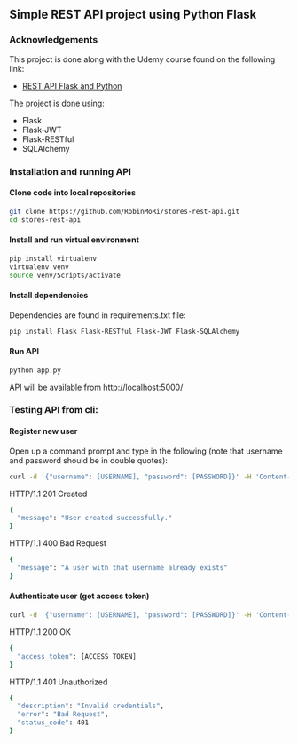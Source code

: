 ## Simple REST API project using Python Flask

### Acknowledgements

This project is done along with the Udemy course found on the 
following link:
* [REST API Flask and Python](https://www.udemy.com/course/rest-api-flask-and-python/)

The project is done using:
* Flask
* Flask-JWT
* Flask-RESTful
* SQLAlchemy


### Installation and running API
#### Clone code into local repositories
```bash
git clone https://github.com/RobinMoRi/stores-rest-api.git
cd stores-rest-api
```

#### Install and run virtual environment
```bash
pip install virtualenv
virtualenv venv
source venv/Scripts/activate
```

#### Install dependencies
Dependencies are found in requirements.txt file:
```bash
pip install Flask Flask-RESTful Flask-JWT Flask-SQLAlchemy
```

#### Run API
```bash
python app.py
```
API will be available from http://localhost:5000/

### Testing API from cli:
#### Register new user
Open up a command prompt and type in the following (note that username and password should be in double quotes):

```bash
curl -d '{"username": [USERNAME], "password": [PASSWORD]}' -H 'Content-Type: application/json' http://localhost:5000/register
```
HTTP/1.1 201 Created
```bash
{
  "message": "User created successfully."
}
```

HTTP/1.1 400 Bad Request
```bash
{
  "message": "A user with that username already exists"
}
```

#### Authenticate user (get access token)
```bash
curl -d '{"username": [USERNAME], "password": [PASSWORD]}' -H 'Content-Type: application/json' http://localhost:5000/auth
```
HTTP/1.1 200 OK
```bash
{
  "access_token": [ACCESS TOKEN]
}
```
HTTP/1.1 401 Unauthorized
```bash
{
  "description": "Invalid credentials",
  "error": "Bad Request",
  "status_code": 401
}
```
